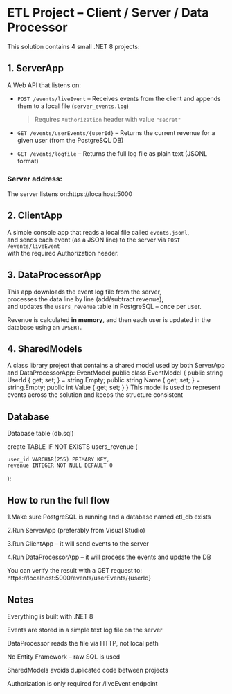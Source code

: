 # ETL Project – Client / Server / Data Processor

This solution contains 4 small .NET 8 projects:

## 1. ServerApp
A Web API that listens on:

- `POST /events/liveEvent` – Receives events from the client and appends them to a local file (`server_events.log`)  
  > Requires `Authorization` header with value `"secret"`

- `GET /events/userEvents/{userId}` – Returns the current revenue for a given user (from the PostgreSQL DB)

- `GET /events/logfile` – Returns the full log file as plain text (JSONL format)

### Server address:
The server listens on:https://localhost:5000


## 2. ClientApp
A simple console app that reads a local file called `events.jsonl`,  
and sends each event (as a JSON line) to the server via `POST /events/liveEvent`  
with the required Authorization header.

## 3. DataProcessorApp
This app downloads the event log file from the server,  
processes the data line by line (add/subtract revenue),  
and updates the `users_revenue` table in PostgreSQL – once per user.

Revenue is calculated **in memory**, and then each user is updated in the database using an `UPSERT`.

## 4. SharedModels
A class library project that contains a shared model used by both ServerApp and DataProcessorApp:
EventModel
public class EventModel
{
    public string UserId { get; set; } = string.Empty;
    public string Name { get; set; } = string.Empty;
    public int Value { get; set; }
}
This model is used to represent events across the solution and keeps the structure consistent

## Database

Database table (db.sql)


create TABLE IF NOT EXISTS users_revenue (

    user_id VARCHAR(255) PRIMARY KEY,
    revenue INTEGER NOT NULL DEFAULT 0
);


## How to run the full flow

1.Make sure PostgreSQL is running and a database named etl_db exists

2.Run ServerApp (preferably from Visual Studio)

3.Run ClientApp – it will send events to the server

4.Run DataProcessorApp – it will process the events and update the DB


You can verify the result with a GET request to:
https://localhost:5000/events/userEvents/{userId}


## Notes

Everything is built with .NET 8

Events are stored in a simple text log file on the server

DataProcessor reads the file via HTTP, not local path

No Entity Framework – raw SQL is used

SharedModels avoids duplicated code between projects

Authorization is only required for /liveEvent endpoint

